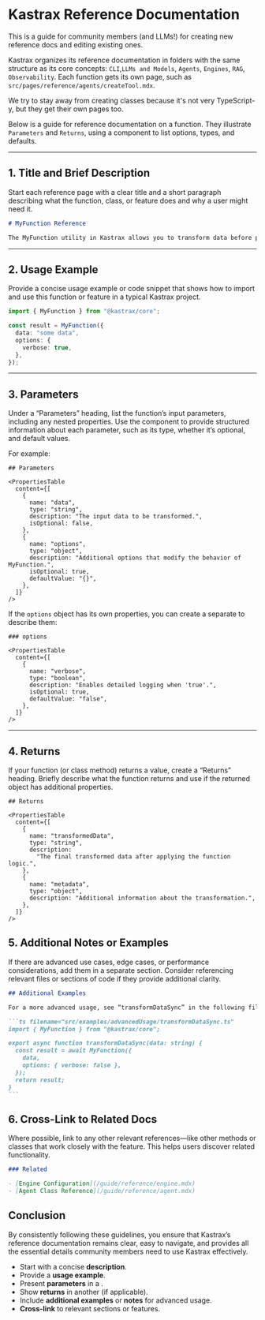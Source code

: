 # Kastrax Reference Documentation

This is a guide for community members (and LLMs!) for creating new reference docs and editing existing ones.

Kastrax organizes its reference documentation in folders with the same structure as its core concepts: `CLI`,`LLMs and Models`, `Agents`, `Engines`, `RAG`, `Observability`. Each function gets its own page, such as `src/pages/reference/agents/createTool.mdx`.

We try to stay away from creating classes because it's not very TypeScript-y, but they get their own pages too.

Below is a guide for reference documentation on a function. They illustrate `Parameters` and `Returns`, using a <PropertiesTable> component to list options, types, and defaults.

---

## 1. Title and Brief Description

Start each reference page with a clear title and a short paragraph describing what the function, class, or feature does and why a user might need it.

```markdown
# MyFunction Reference

The MyFunction utility in Kastrax allows you to transform data before passing it to the engine.
```

---

## 2. Usage Example

Provide a concise usage example or code snippet that shows how to import and use this function or feature in a typical Kastrax project.

```typescript
import { MyFunction } from "@kastrax/core";

const result = MyFunction({
  data: "some data",
  options: {
    verbose: true,
  },
});
```

---

## 3. Parameters

Under a “Parameters” heading, list the function’s input parameters, including any nested properties. Use the <PropertiesTable> component to provide structured information about each parameter, such as its type, whether it’s optional, and default values.

For example:

```mdx
## Parameters

<PropertiesTable
  content={[
    {
      name: "data",
      type: "string",
      description: "The input data to be transformed.",
      isOptional: false,
    },
    {
      name: "options",
      type: "object",
      description: "Additional options that modify the behavior of MyFunction.",
      isOptional: true,
      defaultValue: "{}",
    },
  ]}
/>
```

If the `options` object has its own properties, you can create a separate <PropertiesTable> to describe them:

```mdx
### options

<PropertiesTable
  content={[
    {
      name: "verbose",
      type: "boolean",
      description: "Enables detailed logging when 'true'.",
      isOptional: true,
      defaultValue: "false",
    },
  ]}
/>
```

---

## 4. Returns

If your function (or class method) returns a value, create a “Returns” heading. Briefly describe what the function returns and use <PropertiesTable> if the returned object has additional properties.

```mdx
## Returns

<PropertiesTable
  content={[
    {
      name: "transformedData",
      type: "string",
      description:
        "The final transformed data after applying the function logic.",
    },
    {
      name: "metadata",
      type: "object",
      description: "Additional information about the transformation.",
    },
  ]}
/>
```

## 5. Additional Notes or Examples

If there are advanced use cases, edge cases, or performance considerations, add them in a separate section. Consider referencing relevant files or sections of code if they provide additional clarity.

````markdown
## Additional Examples

For a more advanced usage, see “transformDataSync” in the following file:

```ts filename="src/examples/advancedUsage/transformDataSync.ts"
import { MyFunction } from "@kastrax/core";

export async function transformDataSync(data: string) {
  const result = await MyFunction({
    data,
    options: { verbose: false },
  });
  return result;
}
```
````

## 6. Cross-Link to Related Docs

Where possible, link to any other relevant references—like other methods or classes that work closely with the feature. This helps users discover related functionality.

```markdown
### Related

- [Engine Configuration](/guide/reference/engine.mdx)
- [Agent Class Reference](/guide/reference/agent.mdx)
```

## Conclusion

By consistently following these guidelines, you ensure that Kastrax’s reference documentation remains clear, easy to navigate, and provides all the essential details community members need to use Kastrax effectively.

- Start with a concise **description**.
- Provide a **usage example**.
- Present **parameters** in a <PropertiesTable>.
- Show **returns** in another <PropertiesTable> (if applicable).
- Include **additional examples** or **notes** for advanced usage.
- **Cross-link** to relevant sections or features.
